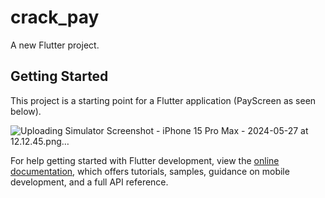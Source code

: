 # crack_pay

A new Flutter project.

## Getting Started

This project is a starting point for a Flutter application (PayScreen as seen below).

![Uploading Simulator Screenshot - iPhone 15 Pro Max - 2024-05-27 at 12.12.45.png…]()

For help getting started with Flutter development, view the
[online documentation](https://docs.flutter.dev/), which offers tutorials,
samples, guidance on mobile development, and a full API reference.
